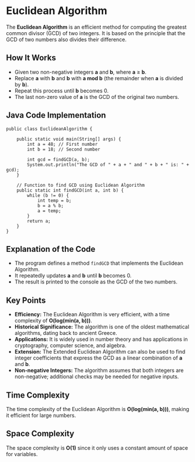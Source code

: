 Euclidean Algorithm
===================

The **Euclidean Algorithm** is an efficient method for computing the greatest common divisor (GCD) of two integers. It is based on the principle that the GCD of two numbers also divides their difference.

How It Works
------------

*   Given two non-negative integers **a** and **b**, where **a** ≥ **b**.
*   Replace **a** with **b** and **b** with **a mod b** (the remainder when **a** is divided by **b**).
*   Repeat this process until **b** becomes 0.
*   The last non-zero value of **a** is the GCD of the original two numbers.

Java Code Implementation
------------------------

    
    public class EuclideanAlgorithm {
    
        public static void main(String[] args) {
            int a = 48; // First number
            int b = 18; // Second number
    
            int gcd = findGCD(a, b);
            System.out.println("The GCD of " + a + " and " + b + " is: " + gcd);
        }
    
        // Function to find GCD using Euclidean Algorithm
        public static int findGCD(int a, int b) {
            while (b != 0) {
                int temp = b;
                b = a % b;
                a = temp;
            }
            return a;
        }
    }
        

Explanation of the Code
-----------------------

*   The program defines a method `findGCD` that implements the Euclidean Algorithm.
*   It repeatedly updates **a** and **b** until **b** becomes 0.
*   The result is printed to the console as the GCD of the two numbers.

Key Points
----------

*   **Efficiency:** The Euclidean Algorithm is very efficient, with a time complexity of **O(log(min(a, b)))**.
*   **Historical Significance:** The algorithm is one of the oldest mathematical algorithms, dating back to ancient Greece.
*   **Applications:** It is widely used in number theory and has applications in cryptography, computer science, and algebra.
*   **Extension:** The Extended Euclidean Algorithm can also be used to find integer coefficients that express the GCD as a linear combination of **a** and **b**.
*   **Non-negative Integers:** The algorithm assumes that both integers are non-negative; additional checks may be needed for negative inputs.

Time Complexity
---------------

The time complexity of the Euclidean Algorithm is **O(log(min(a, b)))**, making it efficient for large numbers.

Space Complexity
----------------

The space complexity is **O(1)** since it only uses a constant amount of space for variables.